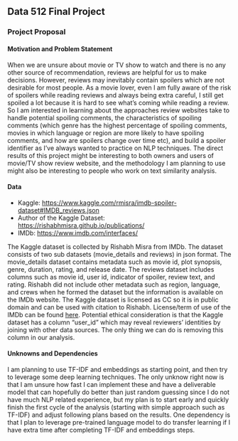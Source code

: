 ## Data 512 Final Project
### Project Proposal
#### Motivation and Problem Statement
When we are unsure about movie or TV show to watch and there is no any other source of recommendation, reviews are helpful for us to make decisions. However, reviews may inevitably contain spoilers which are not desirable for most people. As a movie lover, even I am fully aware of the risk of spoilers while reading reviews and always being extra careful, I still get spoiled a lot because it is hard to see what’s coming while reading a review. So I am interested in learning about the approaches review websites take to handle potential spoiling comments, the characteristics of spoiling comments (which genre has the highest percentage of spoiling comments, movies in which language or region are more likely to have spoiling comments, and how are spoilers change over time etc), and build a spoiler identifier as I’ve always wanted to practice on NLP techniques. The direct results of this project might be interesting to both owners and users of movie/TV show review website, and the methodology I am planning to use might also be interesting to people who work on text similarity analysis.

#### Data
- Kaggle: https://www.kaggle.com/rmisra/imdb-spoiler-dataset#IMDB_reviews.json
- Author of the Kaggle Dataset: https://rishabhmisra.github.io/publications/
- IMDb: https://www.imdb.com/interfaces/

The Kaggle dataset is collected by Rishabh Misra from IMDb. The dataset consists of two sub datasets (movie_details and reviews) in json format. The movie_details dataset contains metadata such as movie id, plot synopsis, genre, duration, rating, and release date. The reviews dataset includes columns such as movie id, user id, indicator of spoiler, review text, and rating. Rishabh did not include other metadata such as region, language, and crews when he formed the dataset but the information is available on the IMDb website. The Kaggle dataset is licensed as CC so it is in public domain and can be used with citation to Rishabh. License/term of use of the IMDb can be found [here](https://help.imdb.com/article/imdb/general-information/can-i-use-imdb-data-in-my-software/G5JTRESSHJBBHTGX?pf_rd_m=A2FGELUUNOQJNL&pf_rd_p=3aefe545-f8d3-4562-976a-e5eb47d1bb18&pf_rd_r=MHXRV671VD1X32QASWYC&pf_rd_s=center-1&pf_rd_t=60601&pf_rd_i=interfaces&ref_=fea_mn_lk1#). Potential ethical consideration is that the Kaggle dataset has a column “user_id” which may reveal reviewers’ identities by joining with other data sources. The only thing we can do is removing this column in our analysis.

#### Unknowns and Dependencies
I am planning to use TF-IDF and embeddings as starting point, and then try to leverage some deep learning techniques. The only unknow right now is that I am unsure how fast I can implement these and have a deliverable model that can hopefully do better than just random guessing since I do not have much NLP related experience, but my plan is to start early and quickly finish the first cycle of the analysis (starting with simple approach such as TF-IDF) and adjust following plans based on the results. One dependency is that I plan to leverage pre-trained language model to do transfer learning if I have extra time after completing TF-IDF and embeddings steps.
 
